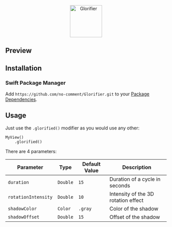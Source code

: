 <p align="center">
  <picture height="50">
    <source media="(prefers-color-scheme: dark)" srcset="https://user-images.githubusercontent.com/31541782/203431445-d6ac4836-27b6-4d18-b48a-956483150c51.png">
    <source media="(prefers-color-scheme: light)" srcset="https://user-images.githubusercontent.com/31541782/203431367-9253aa36-4c60-4a7b-a02b-29b15965cd77.png">
    <img alt="Glorifier" height="100" src="https://user-images.githubusercontent.com/31541782/203431367-9253aa36-4c60-4a7b-a02b-29b15965cd77.png">
  </picture>
</p>

## Preview


## Installation
### Swift Package Manager
Add `https://github.com/no-comment/Glorifier.git` to your [Package Dependencies](https://developer.apple.com/documentation/xcode/adding_package_dependencies_to_your_app).


## Usage

Just use the `.glorified()` modifier as you would use any other:

```
MyView()
    .glorified()
```

There are 4 parameters:

| **Parameter**       | **Type** | **Default Value** | **Description**                     |
| ------------------- | -------- | ----------------- | ----------------------------------- |
| `duration`          | `Double` | `15`              | Duration of a cycle in seconds      |
| `rotationIntensity` | `Double` | `10`              | Intensity of the 3D rotation effect |
| `shadowColor`       | `Color`  | `.gray`           | Color of the shadow                 |
| `shadowOffset`      | `Double` | `15`              | Offset of the shadow                |
